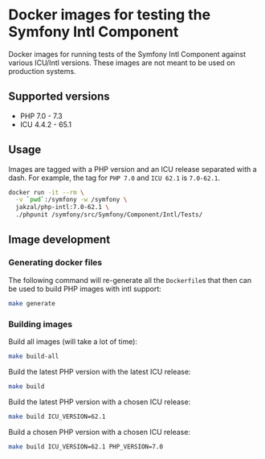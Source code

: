 # Docker images for testing the Symfony Intl Component

Docker images for running tests of the Symfony Intl Component against various
ICU/Intl versions. These images are not meant to be used on production systems.

## Supported versions

* PHP 7.0 - 7.3
* ICU 4.4.2 - 65.1

## Usage

Images are tagged with a PHP version and an ICU release separated with a dash.
For example, the tag for `PHP 7.0` and `ICU 62.1` is `7.0-62.1`.

```bash
docker run -it --rm \
  -v `pwd`:/symfony -w /symfony \
  jakzal/php-intl:7.0-62.1 \
  ./phpunit /symfony/src/Symfony/Component/Intl/Tests/
```

## Image development

### Generating docker files

The following command will re-generate all the `Dockerfile`s that then can
be used to build PHP images with intl support:

```bash
make generate
```

### Building images

Build all images (will take a lot of time):

```bash
make build-all
```

Build the latest PHP version with the latest ICU release:

```bash
make build
```

Build the latest PHP version with a chosen ICU release:

```bash
make build ICU_VERSION=62.1
```

Build a chosen PHP version with a chosen ICU release:

```bash
make build ICU_VERSION=62.1 PHP_VERSION=7.0
```
